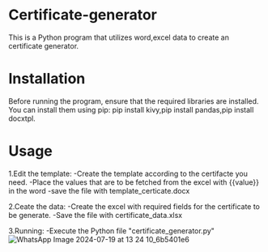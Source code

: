 # Certificate-generator
This is a Python program that utilizes word,excel data to create an certificate generator.

# Installation

Before running the program, ensure that the required libraries are installed. You can install them using pip:
pip install kivy,pip install pandas,pip install docxtpl.

# Usage

1.Edit the template:
      -Create the template according to the certifacte you need.
      -Place the values that are to be fetched from the excel with {{value}} in the word
      -save the file with template_certicate.docx
      
2.Ceate the data:
      -Create the excel with required fields for the certificate to be generate.
      -Save the file with certificate_data.xlsx
      
3.Running:
      -Execute the Python file "certificate_generator.py"
      ![WhatsApp Image 2024-07-19 at 13 24 10_6b5401e6](https://github.com/user-attachments/assets/a0f71284-fb25-49a7-8dd8-e19b3c38a19b)
      
